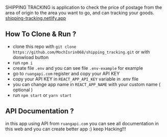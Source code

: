 SHIPPING TRACKING is application to check the price of postage from the area of origin to the area you want to go, and can tracking your goods. <a href="https://shipping-tracking.netlify.app/" targer="_blank">shipping-tracking.netlify.app</a>

## How To Clone & Run ?

- clone this repo with ```git clone https://github.com/MochIsrin068/shipping_tracking.git``` or with donwload button
- run ```npm i```
- create file ```.env``` and you can see file ```.env-example``` for example
- go to ```ruangapi.com``` register and copy your API KEY
- copy your API KEY in ```REACT_APP_API_KEY``` variable in .env file
- you can change app name in ```REACT_APP_NAME``` with your custom name ( optional )
- run ```npm start``` or ```yarn start```


## API Documentation ?

in this app using API from ```ruangapi.com``` you can see all documentation in this web and you can create better app :) keep Hacking!!!
